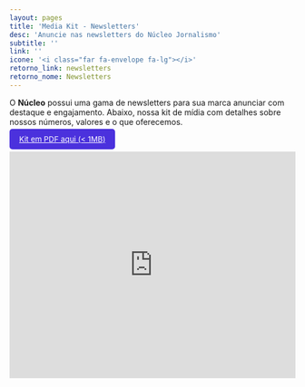 ```yaml
---
layout: pages
title: 'Media Kit - Newsletters'
desc: 'Anuncie nas newsletters do Núcleo Jornalismo'
subtitle: ''
link: ''
icone: '<i class="far fa-envelope fa-lg"></i>'
retorno_link: newsletters
retorno_nome: Newsletters
---
```


<style>
.garimpo{
  padding:10px 17px;
  background-color:#4b31dd;
  color:#fff;
  border-radius:5px;
  font-size: 0.95em;
  margin-top: 50px !important;
}

.garimpo:hover{
  background-color:#0fb872;
}
</style>

O **Núcleo** possui uma gama de newsletters para sua marca anunciar com destaque e engajamento. Abaixo, nossa kit de mídia com detalhes sobre nossos números, valores e o que oferecemos.

<a class="garimpo" href="https://docs.google.com/presentation/d/1IIbOw36LuQKAJ_9RKgPeajmgnYIY9_aQwFsODSe7aiw/export/pdf" target="_blank"><span>Kit em PDF aqui (< 1MB)</span></a>

<iframe src="https://docs.google.com/presentation/d/e/2PACX-1vR7qZV7RADCKmTxemGs9t-b_fYrrrku4QsLeEKvTDEoZ_lp9PzwJnJGaaDBzll8tE75K3zdL5Fthjri/embed?start=false&loop=false&delayms=3000" frameborder="0" width="100%" height="400" allowfullscreen="true" mozallowfullscreen="true" webkitallowfullscreen="true"></iframe>
